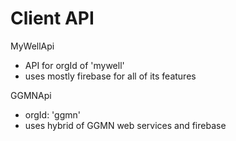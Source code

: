 # Client API


MyWellApi
- API for orgId of 'mywell'
- uses mostly firebase for all of its features


GGMNApi
- orgId: 'ggmn'
- uses hybrid of GGMN web services and firebase